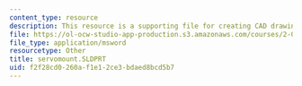 ```yaml
---
content_type: resource
description: This resource is a supporting file for creating CAD drawings.
file: https://ol-ocw-studio-app-production.s3.amazonaws.com/courses/2-007-design-and-manufacturing-i-spring-2009/f2f28cd0260af1e12ce3bdaed8bcd5b7_servomount.SLDPRT
file_type: application/msword
resourcetype: Other
title: servomount.SLDPRT
uid: f2f28cd0-260a-f1e1-2ce3-bdaed8bcd5b7
---
```

